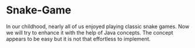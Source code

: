 # Snake-Game
In our childhood, nearly all of us enjoyed playing classic snake games. Now we will try to enhance it with the help of Java concepts. The concept appears to be easy but it is not that effortless to implement.
